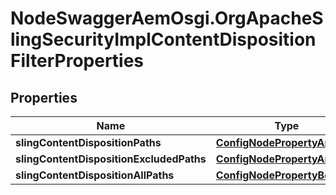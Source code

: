 # NodeSwaggerAemOsgi.OrgApacheSlingSecurityImplContentDispositionFilterProperties

## Properties

Name | Type | Description | Notes
------------ | ------------- | ------------- | -------------
**slingContentDispositionPaths** | [**ConfigNodePropertyArray**](ConfigNodePropertyArray.md) |  | [optional] 
**slingContentDispositionExcludedPaths** | [**ConfigNodePropertyArray**](ConfigNodePropertyArray.md) |  | [optional] 
**slingContentDispositionAllPaths** | [**ConfigNodePropertyBoolean**](ConfigNodePropertyBoolean.md) |  | [optional] 


